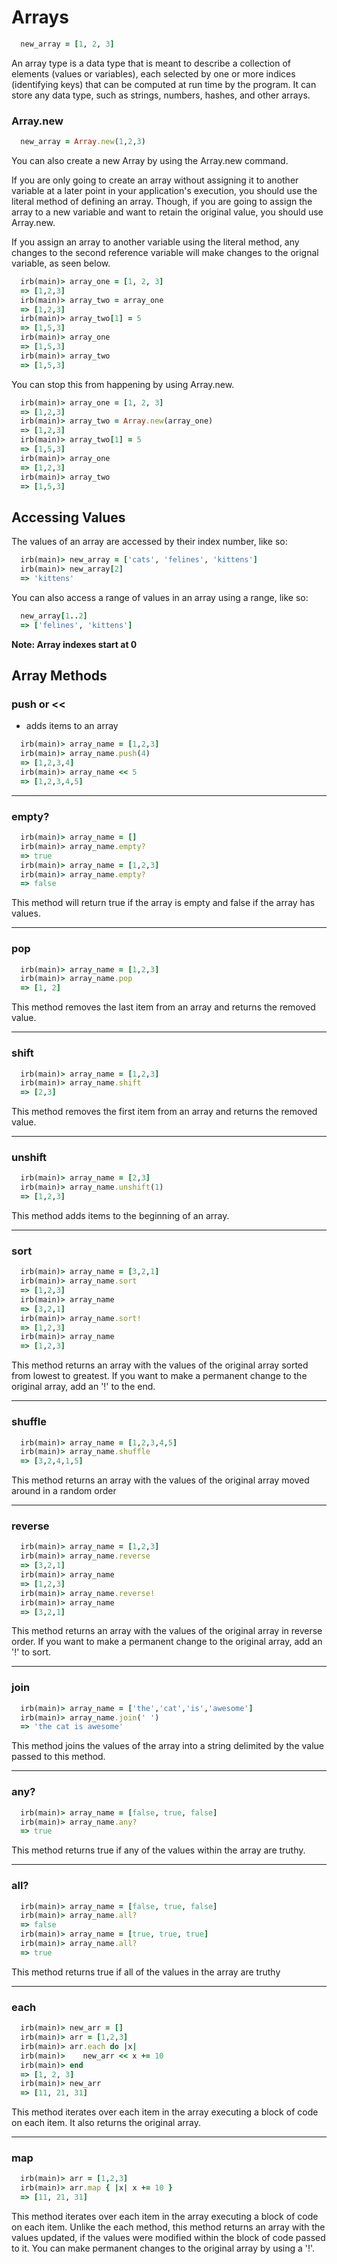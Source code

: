 # Arrays

```ruby
  new_array = [1, 2, 3]
```

An array type is a data type that is meant to describe a collection of
elements (values or variables), each selected by one or more indices
(identifying keys) that can be computed at run time by the program. It can store
any data type, such as strings, numbers, hashes, and other arrays.


### Array.new

```ruby
  new_array = Array.new(1,2,3)
```

You can also create a new Array by using the Array.new command.

If you are only going to create an array without assigning it to another
variable at a later point in your application's execution, you should use the
literal method of defining an array. Though, if you are going to assign the
array to a new variable and want to retain the original value, you should use
Array.new.

If you assign an array to another variable using the literal method, any changes
to the second reference variable will make changes to the orignal variable, as
seen below.

```ruby
  irb(main)> array_one = [1, 2, 3]
  => [1,2,3]
  irb(main)> array_two = array_one
  => [1,2,3]
  irb(main)> array_two[1] = 5
  => [1,5,3]
  irb(main)> array_one
  => [1,5,3]
  irb(main)> array_two
  => [1,5,3]
```

You can stop this from happening by using Array.new.

```ruby
  irb(main)> array_one = [1, 2, 3]
  => [1,2,3]
  irb(main)> array_two = Array.new(array_one)
  => [1,2,3]
  irb(main)> array_two[1] = 5
  => [1,5,3]
  irb(main)> array_one
  => [1,2,3]
  irb(main)> array_two
  => [1,5,3]
```

## Accessing Values

The values of an array are accessed by their index number, like so:

```ruby
  irb(main)> new_array = ['cats', 'felines', 'kittens']
  irb(main)> new_array[2]
  => 'kittens'
```

You can also access a range of values in an array using a range, like so:

```ruby
  new_array[1..2]
  => ['felines', 'kittens']
```

**Note: Array indexes start at 0**

## Array Methods

### push or <<
- adds items to an array


```ruby
  irb(main)> array_name = [1,2,3]
  irb(main)> array_name.push(4)
  => [1,2,3,4]
  irb(main)> array_name << 5
  => [1,2,3,4,5]
```

----

### empty?

```ruby
  irb(main)> array_name = []
  irb(main)> array_name.empty?
  => true
  irb(main)> array_name = [1,2,3]
  irb(main)> array_name.empty?
  => false
```

This method will return true if the array is empty and false if the array has
values.

-----

### pop

```ruby
  irb(main)> array_name = [1,2,3]
  irb(main)> array_name.pop
  => [1, 2]
```

This method removes the last item from an array and returns the removed value.

----

### shift

```ruby
  irb(main)> array_name = [1,2,3]
  irb(main)> array_name.shift
  => [2,3]
```

This method removes the first item from an array and returns the removed value.

----

### unshift

```ruby
  irb(main)> array_name = [2,3]
  irb(main)> array_name.unshift(1)
  => [1,2,3]
```

This method adds items to the beginning of an array.
----

### sort

```ruby
  irb(main)> array_name = [3,2,1]
  irb(main)> array_name.sort
  => [1,2,3]
  irb(main)> array_name
  => [3,2,1]
  irb(main)> array_name.sort!
  => [1,2,3]
  irb(main)> array_name
  => [1,2,3]
```

This method returns an array with the values of the original array sorted from
lowest to greatest. If you want to make a permanent change to the original array,
add an '!' to the end.

----

### shuffle

```ruby
  irb(main)> array_name = [1,2,3,4,5]
  irb(main)> array_name.shuffle
  => [3,2,4,1,5]
```

This method returns an array with the values of the original array moved around in a random order

----

### reverse

```ruby
  irb(main)> array_name = [1,2,3]
  irb(main)> array_name.reverse
  => [3,2,1]
  irb(main)> array_name
  => [1,2,3]
  irb(main)> array_name.reverse!
  irb(main)> array_name
  => [3,2,1]
```

This method returns an array with the values of the original array in reverse
order. If you want to make a permanent change to the original array, add an '!'
to sort.

----
### join

```ruby
  irb(main)> array_name = ['the','cat','is','awesome']
  irb(main)> array_name.join(' ')
  => 'the cat is awesome'
```

This method joins the values of the array into a string delimited by the value
passed to this method.

----

### any?

```ruby
  irb(main)> array_name = [false, true, false]
  irb(main)> array_name.any?
  => true
```

This method returns true if any of the values within the array are truthy.

----

### all?

```ruby
  irb(main)> array_name = [false, true, false]
  irb(main)> array_name.all?
  => false
  irb(main)> array_name = [true, true, true]
  irb(main)> array_name.all?
  => true
```

This method returns true if all of the values in the array are truthy

----

### each

```ruby
  irb(main)> new_arr = []
  irb(main)> arr = [1,2,3]
  irb(main)> arr.each do |x|
  irb(main)> 	new_arr << x += 10
  irb(main)> end
  => [1, 2, 3]
  irb(main)> new_arr
  => [11, 21, 31]
```

This method iterates over each item in the array executing a block of code on
each item. It also returns the original array.

----

### map

```ruby
  irb(main)> arr = [1,2,3]
  irb(main)> arr.map { |x| x += 10 }
  => [11, 21, 31]
```

This method iterates over each item in the array executing a block of code on
each item. Unlike the each method, this method returns an array with the values
updated, if the values were modified within the block of code passed to it. You
can make permanent changes to the original array by using a '!'.
